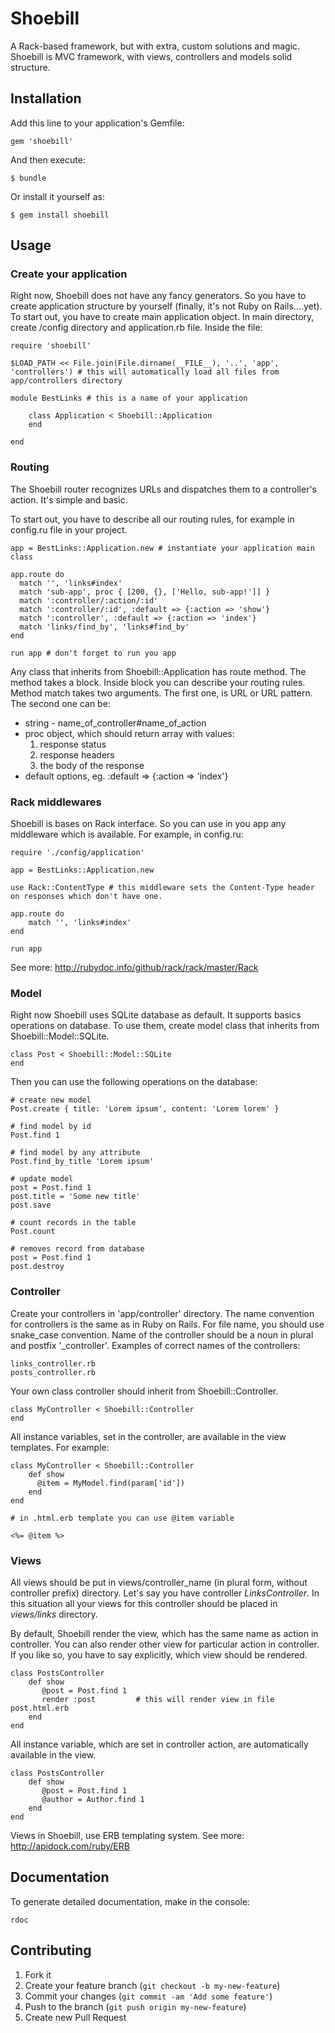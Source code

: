 # Shoebill

A Rack-based framework, but with extra, custom solutions and magic. Shoebill is MVC framework, with
views, controllers and models solid structure.

## Installation

Add this line to your application's Gemfile:

    gem 'shoebill'

And then execute:

    $ bundle

Or install it yourself as:

    $ gem install shoebill

## Usage

### Create your application

Right now, Shoebill does not have any fancy generators. So you have to create application structure by yourself (finally, it's not Ruby on Rails....yet).
To start out, you have to create main application object. In main directory, create /config directory and application.rb file. Inside the file:

    require 'shoebill'

    $LOAD_PATH << File.join(File.dirname(__FILE__), '..', 'app', 'controllers') # this will automatically load all files from app/controllers directory

    module BestLinks # this is a name of your application

        class Application < Shoebill::Application
        end

    end

### Routing

The Shoebill router recognizes URLs and dispatches them to a controller's action. It's simple and basic.

To start out, you have to describe all our routing rules, for example in config.ru file in your project.

    app = BestLinks::Application.new # instantiate your application main class

    app.route do
      match '', 'links#index'
      match 'sub-app', proc { [200, {}, ['Hello, sub-app!']] }
      match ':controller/:action/:id'
      match ':controller/:id', :default => {:action => 'show'}
      match ':controller', :default => {:action => 'index'}
      match 'links/find_by', 'links#find_by'
    end

    run app # don't forget to run you app

Any class that inherits from Shoebill::Application has route method. The method takes a block. Inside block you can describe your routing rules.
Method match takes two arguments. The first one, is URL or URL pattern. The second one can be:

* string - name_of_controller#name_of_action
* proc object, which should return array with values:
    1. response status
    2. response headers
    3. the body of the response
* default options, eg. :default => {:action => 'index'}

### Rack middlewares

Shoebill is bases on Rack interface. So you can use in you app any middleware which is available. For example, in config.ru:

    require './config/application'

    app = BestLinks::Application.new

    use Rack::ContentType # this middleware sets the Content-Type header on responses which don't have one.

    app.route do
        match '', 'links#index'
    end

    run app

See more: http://rubydoc.info/github/rack/rack/master/Rack

### Model

Right now Shoebill uses SQLite database as default. It supports basics operations on database.
To use them, create model class that inherits from Shoebill::Model::SQLite.

    class Post < Shoebill::Model::SQLite
    end

Then you can use the following operations on the database:

    # create new model
    Post.create { title: 'Lorem ipsum', content: 'Lorem lorem' }

    # find model by id
    Post.find 1

    # find model by any attribute
    Post.find_by_title 'Lorem ipsum'

    # update model
    post = Post.find 1
    post.title = 'Some new title'
    post.save

    # count records in the table
    Post.count

    # removes record from database
    post = Post.find 1
    post.destroy



### Controller

Create your controllers in 'app/controller' directory. The name convention for controllers is the same as in Ruby on Rails.
For file name, you should use snake_case convention. Name of the controller should be a noun in plural and postfix '_controller'.
Examples of correct names of the controllers:

    links_controller.rb
    posts_controller.rb

Your own class controller should inherit from Shoebill::Controller.

    class MyController < Shoebill::Controller
    end

All instance variables, set in the controller, are available in the view templates. For example:

    class MyController < Shoebill::Controller
        def show
          @item = MyModel.find(param['id'])
        end
    end

    # in .html.erb template you can use @item variable

    <%= @item %>

### Views

All views should be put in views/controller_name (in plural form, without controller prefix) directory. Let's say you have controller *LinksController*. In this situation
all your views for this controller should be placed in *views/links* directory.

By default, Shoebill render the view, which has the same name as action in controller. You can also render other view for particular action in controller.
If you like so, you have to say explicitly, which view should be rendered.

    class PostsController
        def show
           @post = Post.find 1
           render :post         # this will render view in file post.html.erb
        end
    end

All instance variable, which are set in controller action, are automatically available in the view.

    class PostsController
        def show
           @post = Post.find 1
           @author = Author.find 1
        end
    end

Views in Shoebill, use ERB templating system. See more: http://apidock.com/ruby/ERB



## Documentation

To generate detailed documentation, make in the console:

    rdoc

## Contributing

1. Fork it
2. Create your feature branch (`git checkout -b my-new-feature`)
3. Commit your changes (`git commit -am 'Add some feature'`)
4. Push to the branch (`git push origin my-new-feature`)
5. Create new Pull Request
